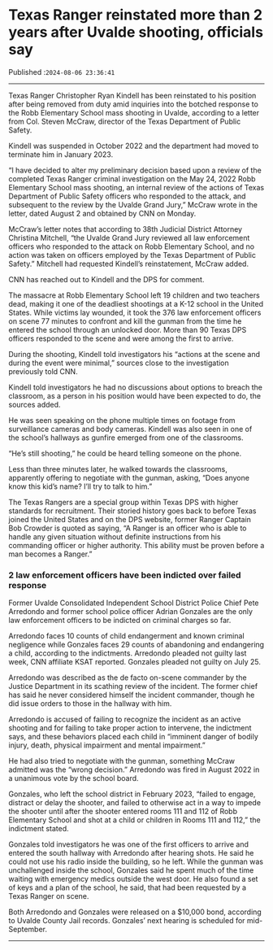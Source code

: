 # Texas Ranger reinstated more than 2 years after Uvalde shooting, officials say

Published :`2024-08-06 23:36:41`

---

Texas Ranger Christopher Ryan Kindell has been reinstated to his position after being removed from duty amid inquiries into the botched response to the Robb Elementary School mass shooting in Uvalde, according to a letter from Col. Steven McCraw, director of the Texas Department of Public Safety.

Kindell was suspended in October 2022 and the department had moved to terminate him in January 2023.

“I have decided to alter my preliminary decision based upon a review of the completed Texas Ranger criminal investigation on the May 24, 2022 Robb Elementary School mass shooting, an internal review of the actions of Texas Department of Public Safety officers who responded to the attack, and subsequent to the review by the Uvalde Grand Jury,” McCraw wrote in the letter, dated August 2 and obtained by CNN on Monday.

McCraw’s letter notes that according to 38th Judicial District Attorney Christina Mitchell, “the Uvalde Grand Jury reviewed all law enforcement officers who responded to the attack on Robb Elementary School, and no action was taken on officers employed by the Texas Department of Public Safety.” Mitchell had requested Kindell’s reinstatement, McCraw added.

CNN has reached out to Kindell and the DPS for comment.

The massacre at Robb Elementary School left 19 children and two teachers dead, making it one of the deadliest shootings at a K-12 school in the United States. While victims lay wounded, it took the 376 law enforcement officers on scene 77 minutes to confront and kill the gunman from the time he entered the school through an unlocked door. More than 90 Texas DPS officers responded to the scene and were among the first to arrive.

During the shooting, Kindell told investigators his “actions at the scene and during the event were minimal,” sources close to the investigation previously told CNN.

Kindell told investigators he had no discussions about options to breach the classroom, as a person in his position would have been expected to do, the sources added.

He was seen speaking on the phone multiple times on footage from surveillance cameras and body cameras. Kindell was also seen in one of the school’s hallways as gunfire emerged from one of the classrooms.

“He’s still shooting,” he could be heard telling someone on the phone.

Less than three minutes later, he walked towards the classrooms, apparently offering to negotiate with the gunman, asking, “Does anyone know this kid’s name? I’ll try to talk to him.”

The Texas Rangers are a special group within Texas DPS with higher standards for recruitment. Their storied history goes back to before Texas joined the United States and on the DPS website, former Ranger Captain Bob Crowder is quoted as saying, “A Ranger is an officer who is able to handle any given situation without definite instructions from his commanding officer or higher authority. This ability must be proven before a man becomes a Ranger.”

### 2 law enforcement officers have been indicted over failed response

Former Uvalde Consolidated Independent School District Police Chief Pete Arredondo and former school police officer Adrian Gonzales are the only law enforcement officers to be indicted on criminal charges so far.

Arredondo faces 10 counts of child endangerment and known criminal negligence while Gonzales faces 29 counts of abandoning and endangering a child, according to the indictments. Arredondo pleaded not guilty last week, CNN affiliate KSAT reported. Gonzales pleaded not guilty on July 25.

Arredondo was described as the de facto on-scene commander by the Justice Department in its scathing review of the incident. The former chief has said he never considered himself the incident commander, though he did issue orders to those in the hallway with him.

Arredondo is accused of failing to recognize the incident as an active shooting and for failing to take proper action to intervene, the indictment says, and these behaviors placed each child in “imminent danger of bodily injury, death, physical impairment and mental impairment.”

He had also tried to negotiate with the gunman, something McCraw admitted was the “wrong decision.” Arredondo was fired in August 2022 in a unanimous vote by the school board.

Gonzales, who left the school district in February 2023, “failed to engage, distract or delay the shooter, and failed to otherwise act in a way to impede the shooter until after the shooter entered rooms 111 and 112 of Robb Elementary School and shot at a child or children in Rooms 111 and 112,” the indictment stated.

Gonzales told investigators he was one of the first officers to arrive and entered the south hallway with Arredondo after hearing shots. He said he could not use his radio inside the building, so he left. While the gunman was unchallenged inside the school, Gonzales said he spent much of the time waiting with emergency medics outside the west door. He also found a set of keys and a plan of the school, he said, that had been requested by a Texas Ranger on scene.

Both Arredondo and Gonzales were released on a $10,000 bond, according to Uvalde County Jail records. Gonzales’ next hearing is scheduled for mid-September.

---

